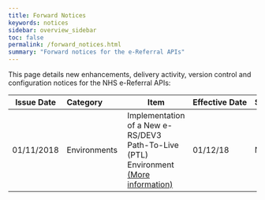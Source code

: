 ```yaml
---
title: Forward Notices
keywords: notices
sidebar: overview_sidebar
toc: false
permalink: /forward_notices.html
summary: "Forward notices for the e-Referral APIs"
---
```


This page details new enhancements, delivery activity, version control and configuration notices for the NHS e-Referral APIs:

| Issue Date | Category&nbsp;&nbsp;&nbsp;&nbsp;&nbsp;&nbsp;&nbsp;&nbsp; | Item | Effective&nbsp;Date | Status |
| ---------- | -------- | ---- | -------------- | ------ |
| 01/11/2018 | Environments | Implementation of a New e-RS/DEV3 Path-To-Live (PTL) Environment [(More information)](news_and_events.html#DEV3) | 01/12/18 | New |
